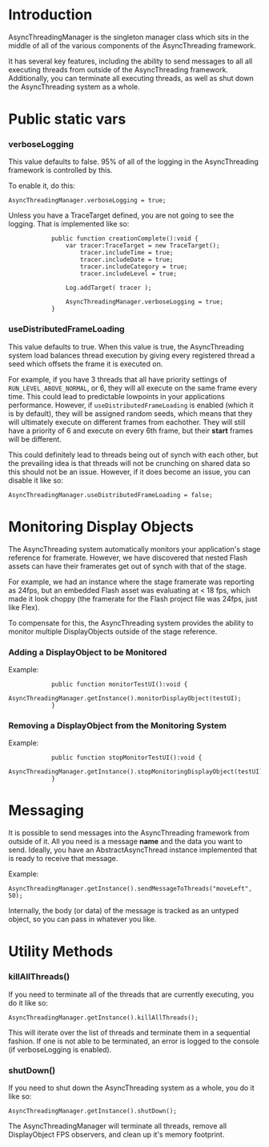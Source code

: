 # Introduction #
AsyncThreadingManager is the singleton manager class which sits in the middle of all of the various components of the AsyncThreading framework.

It has several key features, including the ability to send messages to all all executing threads from outside of the AsyncThreading framework. Additionally, you can terminate all executing threads, as well as shut down the AsyncThreading system as a whole.


# Public static vars #

### verboseLogging ###

This value defaults to false. 95% of all of the logging in the AsyncThreading framework is controlled by this.

To enable it, do this:

```
AsyncThreadingManager.verboseLogging = true;
```

Unless you have a TraceTarget defined, you are not going to see the logging. That is implemented like so:

```
			public function creationComplete():void {
				var tracer:TraceTarget = new TraceTarget();
					tracer.includeTime = true;
					tracer.includeDate = true;
					tracer.includeCategory = true;
					tracer.includeLevel = true;
					
				Log.addTarget( tracer );
				
				AsyncThreadingManager.verboseLogging = true;
			}
```

### useDistributedFrameLoading ###

This value defaults to true. When this value is true, the AsyncThreading system load balances thread execution by giving every registered thread a seed which offsets the frame it is executed on.

For example, if you have 3 threads that all have priority settings of `RUN_LEVEL_ABOVE_NORMAL`, or 6, they will all execute on the same frame every time. This could lead to predictable lowpoints in your applications performance. However, if `useDistributedFrameLoading` is enabled (which it is by default), they will be assigned random seeds, which means that they will ultimately execute on different frames from eachother. They will still have a priority of 6 and execute on every 6th frame, but their **start** frames will be different.

This could definitely lead to threads being out of synch with each other, but the prevailing idea is that threads will not be crunching on shared data so this should not be an issue. However, if it does become an issue, you can disable it like so:

```
AsyncThreadingManager.useDistributedFrameLoading = false;
```

# Monitoring Display Objects #

The AsyncThreading system automatically monitors your application's stage reference for framerate. However, we have discovered that nested Flash assets can have their framerates get out of synch with that of the stage.

For example, we had an instance where the stage framerate was reporting as 24fps, but an embedded Flash asset was evaluating at < 18 fps, which made it look choppy (the framerate for the Flash project file was 24fps, just like Flex).

To compensate for this, the AsyncThreading system provides the ability to monitor multiple DisplayObjects outside of the stage reference.

### Adding a DisplayObject to be Monitored ###

Example:

```
			public function monitorTestUI():void {
				AsyncThreadingManager.getInstance().monitorDisplayObject(testUI);
			}
```

### Removing a DisplayObject from the Monitoring System ###

Example:

```
			public function stopMonitorTestUI():void {
				AsyncThreadingManager.getInstance().stopMonitoringDisplayObject(testUI);
			}
```

# Messaging #

It is possible to send messages into the AsyncThreading framework from outside of it. All you need is a message **name** and the data you want to send. Ideally, you have an AbstractAsyncThread instance implemented that is ready to receive that message.

Example:

```
AsyncThreadingManager.getInstance().sendMessageToThreads("moveLeft", 50);
```

Internally, the body (or data) of the message is tracked as an untyped object, so you can pass in whatever you like.


# Utility Methods #

### killAllThreads() ###

If you need to terminate all of the threads that are currently executing, you do it like so:

```
AsyncThreadingManager.getInstance().killAllThreads();
```

This will iterate over the list of threads and terminate them in a sequential fashion. If one is not able to be terminated, an error is logged to the console (if verboseLogging is enabled).

### shutDown() ###

If you need to shut down the AsyncThreading system as a whole, you do it like so:

```
AsyncThreadingManager.getInstance().shutDown();
```

The AsyncThreadingManager will terminate all threads, remove all DisplayObject FPS observers, and clean up it's memory footprint.